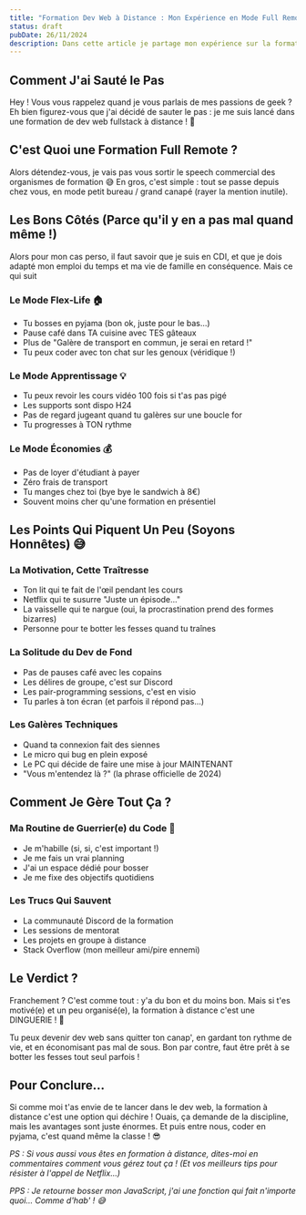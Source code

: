 ```yaml
---
title: "Formation Dev Web à Distance : Mon Expérience en Mode Full Remote ! 🎓"
status: draft
pubDate: 26/11/2024
description: Dans cette article je partage mon expérience sur la formation à distance.
---
```



## Comment J'ai Sauté le Pas 

Hey ! Vous vous rappelez quand je vous parlais de mes passions de geek ? Eh bien figurez-vous que j'ai décidé de sauter le pas : je me suis lancé dans une formation de dev web fullstack à distance ! 🚀 

## C'est Quoi une Formation Full Remote ?

Alors détendez-vous, je vais pas vous sortir le speech commercial des organismes de formation 😅 En gros, c'est simple : tout se passe depuis chez vous, en mode petit bureau / grand canapé (rayer la mention inutile).

## Les Bons Côtés (Parce qu'il y en a pas mal quand même !)
Alors pour mon cas perso, il faut savoir que je suis en CDI, et que je dois adapté mon emploi du temps et ma vie de famille en conséquence. Mais ce qui suit

### Le Mode Flex-Life 🏠
- Tu bosses en pyjama (bon ok, juste pour le bas...)
- Pause café dans TA cuisine avec TES gâteaux
- Plus de "Galère de transport en commun, je serai en retard !"
- Tu peux coder avec ton chat sur les genoux (véridique !)

### Le Mode Apprentissage 💡
- Tu peux revoir les cours vidéo 100 fois si t'as pas pigé
- Les supports sont dispo H24
- Pas de regard jugeant quand tu galères sur une boucle for
- Tu progresses à TON rythme

### Le Mode Économies 💰
- Pas de loyer d'étudiant à payer
- Zéro frais de transport
- Tu manges chez toi (bye bye le sandwich à 8€)
- Souvent moins cher qu'une formation en présentiel

## Les Points Qui Piquent Un Peu (Soyons Honnêtes) 😅

### La Motivation, Cette Traîtresse
- Ton lit qui te fait de l'œil pendant les cours
- Netflix qui te susurre "Juste un épisode..."
- La vaisselle qui te nargue (oui, la procrastination prend des formes bizarres)
- Personne pour te botter les fesses quand tu traînes

### La Solitude du Dev de Fond
- Pas de pauses café avec les copains
- Les délires de groupe, c'est sur Discord
- Les pair-programming sessions, c'est en visio
- Tu parles à ton écran (et parfois il répond pas...)

### Les Galères Techniques
- Quand ta connexion fait des siennes
- Le micro qui bug en plein exposé
- Le PC qui décide de faire une mise à jour MAINTENANT
- "Vous m'entendez là ?" (la phrase officielle de 2024)

## Comment Je Gère Tout Ça ?

### Ma Routine de Guerrier(e) du Code 💪
- Je m'habille (si, si, c'est important !)
- Je me fais un vrai planning
- J'ai un espace dédié pour bosser
- Je me fixe des objectifs quotidiens

### Les Trucs Qui Sauvent
- La communauté Discord de la formation
- Les sessions de mentorat
- Les projets en groupe à distance
- Stack Overflow (mon meilleur ami/pire ennemi)

## Le Verdict ?

Franchement ? C'est comme tout : y'a du bon et du moins bon. Mais si t'es motivé(e) et un peu organisé(e), la formation à distance c'est une DINGUERIE ! 🚀 

Tu peux devenir dev web sans quitter ton canap', en gardant ton rythme de vie, et en économisant pas mal de sous. Bon par contre, faut être prêt à se botter les fesses tout seul parfois !

## Pour Conclure...

Si comme moi t'as envie de te lancer dans le dev web, la formation à distance c'est une option qui déchire ! Ouais, ça demande de la discipline, mais les avantages sont juste énormes. Et puis entre nous, coder en pyjama, c'est quand même la classe ! 😎

*PS : Si vous aussi vous êtes en formation à distance, dites-moi en commentaires comment vous gérez tout ça ! (Et vos meilleurs tips pour résister à l'appel de Netflix...)*

_PPS : Je retourne bosser mon JavaScript, j'ai une fonction qui fait n'importe quoi... Comme d'hab' ! 😅_


